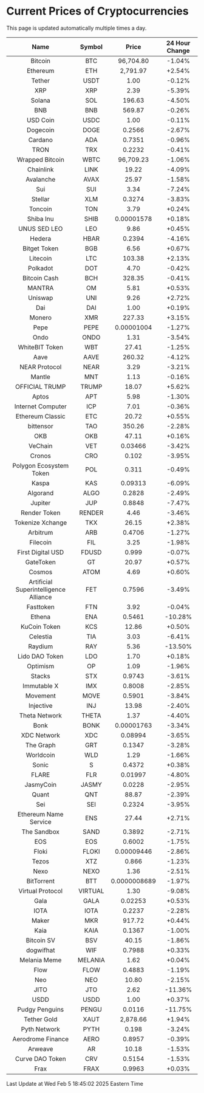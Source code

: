 # Current Prices of Cryptocurrencies
This page is updated automatically multiple times a day.

| Name | Symbol | Price | 24 Hour Change |
| :---: |:---:| :---: | :---: |
| Bitcoin | BTC | 96,704.80 | -1.04% |
| Ethereum | ETH | 2,791.97 | +2.54% |
| Tether | USDT | 1.00 | -0.12% |
| XRP | XRP | 2.39 | -5.39% |
| Solana | SOL | 196.63 | -4.50% |
| BNB | BNB | 569.87 | -0.26% |
| USD Coin | USDC | 1.00 | -0.11% |
| Dogecoin | DOGE | 0.2566 | -2.67% |
| Cardano | ADA | 0.7351 | -0.96% |
| TRON | TRX | 0.2232 | -0.41% |
| Wrapped Bitcoin | WBTC | 96,709.23 | -1.06% |
| Chainlink | LINK | 19.22 | -4.09% |
| Avalanche | AVAX | 25.97 | -1.58% |
| Sui | SUI | 3.34 | -7.24% |
| Stellar | XLM | 0.3274 | -3.83% |
| Toncoin | TON | 3.79 | +0.24% |
| Shiba Inu | SHIB | 0.00001578 | +0.18% |
| UNUS SED LEO | LEO | 9.86 | +0.45% |
| Hedera | HBAR | 0.2394 | -4.16% |
| Bitget Token | BGB | 6.56 | +0.67% |
| Litecoin | LTC | 103.38 | +2.13% |
| Polkadot | DOT | 4.70 | -0.42% |
| Bitcoin Cash | BCH | 328.35 | -0.41% |
| MANTRA | OM | 5.81 | +0.53% |
| Uniswap | UNI | 9.26 | +2.72% |
| Dai | DAI | 1.00 | +0.19% |
| Monero | XMR | 227.33 | +3.15% |
| Pepe | PEPE | 0.00001004 | -1.27% |
| Ondo | ONDO | 1.31 | -3.54% |
| WhiteBIT Token | WBT | 27.41 | -1.25% |
| Aave | AAVE | 260.32 | -4.12% |
| NEAR Protocol | NEAR | 3.29 | -3.21% |
| Mantle | MNT | 1.13 | -0.16% |
| OFFICIAL TRUMP | TRUMP | 18.07 | +5.62% |
| Aptos | APT | 5.98 | -1.30% |
| Internet Computer | ICP | 7.01 | -0.36% |
| Ethereum Classic | ETC | 20.72 | +0.55% |
| bittensor | TAO | 350.26 | -2.28% |
| OKB | OKB | 47.11 | +0.16% |
| VeChain | VET | 0.03466 | -3.42% |
| Cronos | CRO | 0.102 | -3.95% |
| Polygon Ecosystem Token | POL | 0.311 | -0.49% |
| Kaspa | KAS | 0.09313 | -6.09% |
| Algorand | ALGO | 0.2828 | -2.49% |
| Jupiter | JUP | 0.8848 | -7.47% |
| Render Token | RENDER | 4.46 | -3.46% |
| Tokenize Xchange | TKX | 26.15 | +2.38% |
| Arbitrum | ARB | 0.4706 | -1.27% |
| Filecoin | FIL | 3.25 | -1.98% |
| First Digital USD | FDUSD | 0.999 | -0.07% |
| GateToken | GT | 20.97 | +0.57% |
| Cosmos | ATOM | 4.69 | +0.60% |
| Artificial Superintelligence Alliance | FET | 0.7596 | -3.49% |
| Fasttoken | FTN | 3.92 | -0.04% |
| Ethena | ENA | 0.5461 | -10.28% |
| KuCoin Token | KCS | 12.86 | +0.50% |
| Celestia | TIA | 3.03 | -6.41% |
| Raydium | RAY | 5.36 | -13.50% |
| Lido DAO Token | LDO | 1.70 | +0.18% |
| Optimism | OP | 1.09 | -1.96% |
| Stacks | STX | 0.9743 | -3.61% |
| Immutable X | IMX | 0.8008 | -2.85% |
| Movement | MOVE | 0.5901 | -3.84% |
| Injective | INJ | 13.98 | -2.40% |
| Theta Network | THETA | 1.37 | -4.40% |
| Bonk | BONK | 0.00001763 | -3.34% |
| XDC Network | XDC | 0.08994 | -3.65% |
| The Graph | GRT | 0.1347 | -3.28% |
| Worldcoin | WLD | 1.29 | -1.66% |
| Sonic | S | 0.4372 | +0.38% |
| FLARE | FLR | 0.01997 | -4.80% |
| JasmyCoin | JASMY | 0.0228 | -2.95% |
| Quant | QNT | 88.87 | -2.39% |
| Sei | SEI | 0.2324 | -3.95% |
| Ethereum Name Service | ENS | 27.44 | +2.71% |
| The Sandbox | SAND | 0.3892 | -2.71% |
| EOS | EOS | 0.6002 | -1.75% |
| Floki | FLOKI | 0.00009446 | -2.86% |
| Tezos | XTZ | 0.866 | -1.23% |
| Nexo | NEXO | 1.36 | -2.51% |
| BitTorrent | BTT | 0.0000008689 | -1.97% |
| Virtual Protocol | VIRTUAL | 1.30 | -9.08% |
| Gala | GALA | 0.02253 | +0.53% |
| IOTA | IOTA | 0.2237 | -2.28% |
| Maker | MKR | 917.72 | +0.44% |
| Kaia | KAIA | 0.1367 | -1.00% |
| Bitcoin SV | BSV | 40.15 | -1.86% |
| dogwifhat | WIF | 0.7988 | +0.33% |
| Melania Meme | MELANIA | 1.62 | +0.04% |
| Flow | FLOW | 0.4883 | -1.19% |
| Neo | NEO | 10.80 | -2.15% |
| JITO | JTO | 2.62 | -11.36% |
| USDD | USDD | 1.00 | +0.37% |
| Pudgy Penguins | PENGU | 0.0116 | -11.75% |
| Tether Gold | XAUT | 2,878.66 | +1.94% |
| Pyth Network | PYTH | 0.198 | -3.24% |
| Aerodrome Finance | AERO | 0.8957 | -0.39% |
| Arweave | AR | 10.18 | -1.53% |
| Curve DAO Token | CRV | 0.5154 | -1.53% |
| Frax | FRAX | 0.9963 | +0.03% |

Last Update at Wed Feb  5 18:45:02 2025 Eastern Time